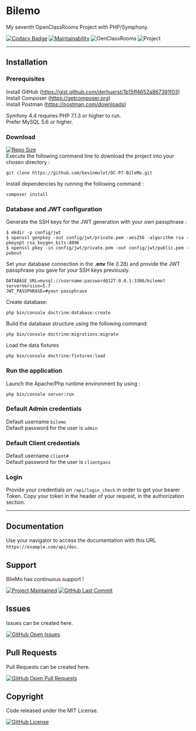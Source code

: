 # Bilemo

My seventh OpenClassRooms Project with PHP/Symphony.

[![Codacy Badge](https://app.codacy.com/project/badge/Grade/71d0962974834783bcf51671bf44f6f6)](https://www.codacy.com/gh/kevinmulot/OC-P7-BileMo/dashboard?utm_source=github.com&amp;utm_medium=referral&amp;utm_content=kevinmulot/OC-P7-BileMo&amp;utm_campaign=Badge_Grade)
[![Maintainability](https://api.codeclimate.com/v1/badges/c31ab97e077166298e97/maintainability)](https://codeclimate.com/github/kevinmulot/OC-P7-BileMo/maintainability)
![OenClassRooms](https://img.shields.io/badge/OpenClassRooms-DA_PHP/SF-blue.svg)
![Project](https://img.shields.io/badge/Project-7-blue.svg)

---

## Installation

### Prerequisites

Install GitHub (<https://gist.github.com/derhuerst/1b15ff4652a867391f03>) \
Install Composer (<https://getcomposer.org>) \
Install Postman  (<https://postman.com/downloads>)

Symfony 4.4 requires PHP 7.1.3 or higher to run.\
Prefer MySQL 5.6 or higher.

### Download

[![Repo Size](https://img.shields.io/github/repo-size/kevinmulot/OC-P7-BileMo?label=Repo+Size)](https://github.com/kevinmulot/OC-P7-BileMo) \
Execute the following command line to download the project into your chosen directory :

```shell
git clone https://github.com/kevinmulot/OC-P7-BileMo.git
```

Install dependencies by running the following command :

```shell
composer install
```

### Database and JWT configuration

Generate the SSH keys for the JWT generation with your own passphrase :

```shell
$ mkdir -p config/jwt
$ openssl genpkey -out config/jwt/private.pem -aes256 -algorithm rsa -pkeyopt rsa_keygen_bits:4096
$ openssl pkey -in config/jwt/private.pem -out config/jwt/public.pem -pubout
```

Set your database connection in the **.env** file (l.28) and provide the JWT passphrase you gave for your SSH keys previously.

```shell
DATABASE_URL=mysql://username:password@127.0.0.1:3306/bilemo?serverVersion=5.7
JWT_PASSPHRASE=#your passphrase
```

Create database:

```shell
php bin/console doctrine:database:create
```

Build the database structure using the following command:

```shell
php bin/console doctrine:migrations:migrate
```

Load the data fixtures

```shell
php bin/console doctrine:fixtures:load
```

### Run the application

Launch the Apache/Php runtime environment by using :

```shell
php bin/console server:run
```

### Default Admin credentials

Default username ```bilemo```\
Default password for the user is ```admin```

### Default Client credentials

Default username ```client#```\
Default password for the user is ```clientpass```

### Login

Provide your credentials on ```/api/login_check``` in order to get your bearer Token.
Copy your token in the header of your request, in the authorization section.

---

## Documentation

Use your navigator to access the documentation with this URL ```https://example.com/api/doc```.

## Support

BileMo has continuous support !

[![Project Maintained](https://img.shields.io/maintenance/yes/2021.svg?label=Maintained)](https://github.com/kevinmulot/OC-P7-BileMo)
[![GitHub Last Commit](https://img.shields.io/github/last-commit/kevinmulot/OC-P7-BileMo.svg?label=Last+Commit)](https://github.com/kevinmulot/OC-P7-BileMo/commits/master)

## Issues

Issues can be created here.

[![GitHub Open Issues](https://img.shields.io/github/issues/kevinmulot/OC-P7-BileMo.svg?label=Issues)](https://github.com/kevinmulot/OC-P7-BileMo/issues)

## Pull Requests

Pull Requests can be created here.

[![GitHub Open Pull Requests](https://img.shields.io/github/issues-pr/kevinmulot/OC-P7-BileMo.svg?label=Pull+Requests)](https://github.com/kevinmulot/OC-P7-BileMo/pulls)

## Copyright

Code released under the MIT License.

[![GitHub License](https://img.shields.io/github/license/kevinmulot/OC-P7-BileMo.svg?label=License)](https://github.com/kevinmulot/OC-P7-BileMo/blob/master/LICENSE.md)
